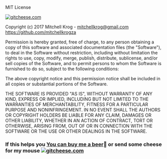 MIT License

[![gitcheese.com](https://api.gitcheese.com/v1/projects/bc50574f-b6dc-4f08-80d4-f6ba5baf0d43/badges)](https://www.gitcheese.com/app/#/projects/bc50574f-b6dc-4f08-80d4-f6ba5baf0d43/pledges/create)

Copyright (c) 2017 Mitchell Krog - mitchellkrog@gmail.com
https://github.com/mitchellkrogza

Permission is hereby granted, free of charge, to any person obtaining a copy
of this software and associated documentation files (the "Software"), to deal
in the Software without restriction, including without limitation the rights
to use, copy, modify, merge, publish, distribute, sublicense, and/or sell
copies of the Software, and to permit persons to whom the Software is
furnished to do so, subject to the following conditions:

The above copyright notice and this permission notice shall be included in all
copies or substantial portions of the Software.

THE SOFTWARE IS PROVIDED "AS IS", WITHOUT WARRANTY OF ANY KIND, EXPRESS OR
IMPLIED, INCLUDING BUT NOT LIMITED TO THE WARRANTIES OF MERCHANTABILITY,
FITNESS FOR A PARTICULAR PURPOSE AND NONINFRINGEMENT. IN NO EVENT SHALL THE
AUTHORS OR COPYRIGHT HOLDERS BE LIABLE FOR ANY CLAIM, DAMAGES OR OTHER
LIABILITY, WHETHER IN AN ACTION OF CONTRACT, TORT OR OTHERWISE, ARISING FROM,
OUT OF OR IN CONNECTION WITH THE SOFTWARE OR THE USE OR OTHER DEALINGS IN THE
SOFTWARE.

### If this helps you [You can buy me a beer](https://www.paypal.com/cgi-bin/webscr?cmd=_s-xclick&hosted_button_id=TNCNMH8QVM78J):beer: or send some cheese for my mouse [![gitcheese.com](https://api.gitcheese.com/v1/projects/bc50574f-b6dc-4f08-80d4-f6ba5baf0d43/badges)](https://www.gitcheese.com/app/#/projects/bc50574f-b6dc-4f08-80d4-f6ba5baf0d43/pledges/create)
